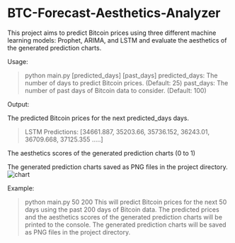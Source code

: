 # BTC-Forecast-Aesthetics-Analyzer

This project aims to predict Bitcoin prices using three different machine learning models: Prophet, ARIMA, and LSTM and evaluate the aesthetics of the generated prediction charts.

Usage:

>python main.py [predicted_days] [past_days]
>predicted_days: The number of days to predict Bitcoin prices. (Default: 25)
>past_days: The number of past days of Bitcoin data to consider. (Default: 100)

Output:

The predicted Bitcoin prices for the next predicted_days days.
>LSTM Predictions: [34661.887, 35203.66, 35736.152, 36243.01, 36709.668, 37125.355 .....]

The aesthetics scores of the generated prediction charts (0 to 1)

The generated prediction charts saved as PNG files in the project directory.
![chart](https://github.com/lmdah61/BTC-Forecast-Aesthetics-Analyzer/assets/123673560/bfecd0a0-d1d5-41f8-8662-9c937fd6e756)


Example:

>python main.py 50 200
This will predict Bitcoin prices for the next 50 days using the past 200 days of Bitcoin data. The predicted prices and the aesthetics scores of the generated prediction charts will be printed to the console. The generated prediction charts will be saved as PNG files in the project directory.
